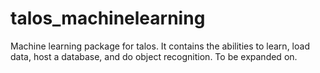 talos_machinelearning
=====================

Machine learning package for talos. It contains the abilities to learn, load data, host a database, and do object recognition. To be expanded on.
